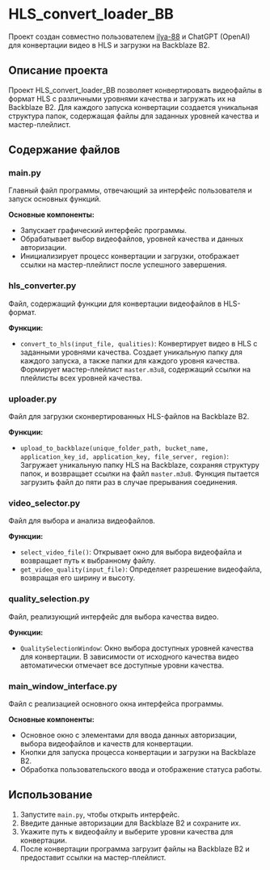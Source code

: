 # HLS_convert_loader_BB

Проект создан совместно пользователем [ilya-88](https://github.com/ilya-88) и ChatGPT (OpenAI) для конвертации видео в HLS и загрузки на Backblaze B2.

## Описание проекта
Проект HLS_convert_loader_BB позволяет конвертировать видеофайлы в формат HLS с различными уровнями качества и загружать их на Backblaze B2. Для каждого запуска конвертации создается уникальная структура папок, содержащая файлы для заданных уровней качества и мастер-плейлист.

## Содержание файлов

### main.py
Главный файл программы, отвечающий за интерфейс пользователя и запуск основных функций.

**Основные компоненты:**
- Запускает графический интерфейс программы.
- Обрабатывает выбор видеофайлов, уровней качества и данных авторизации.
- Инициализирует процесс конвертации и загрузки, отображает ссылки на мастер-плейлист после успешного завершения.



### hls_converter.py
Файл, содержащий функции для конвертации видеофайлов в HLS-формат.

**Функции:**
- `convert_to_hls(input_file, qualities)`: Конвертирует видео в HLS с заданными уровнями качества. Создает уникальную папку для каждого запуска, а также папки для каждого уровня качества. Формирует мастер-плейлист `master.m3u8`, содержащий ссылки на плейлисты всех уровней качества.

### uploader.py
Файл для загрузки сконвертированных HLS-файлов на Backblaze B2.

**Функции:**
- `upload_to_backblaze(unique_folder_path, bucket_name, application_key_id, application_key, file_server, region)`: Загружает уникальную папку HLS на Backblaze, сохраняя структуру папок, и возвращает ссылки на файл `master.m3u8`. Функция пытается загрузить файл до пяти раз в случае прерывания соединения.

### video_selector.py
Файл для выбора и анализа видеофайлов.

**Функции:**
- `select_video_file()`: Открывает окно для выбора видеофайла и возвращает путь к выбранному файлу.
- `get_video_quality(input_file)`: Определяет разрешение видеофайла, возвращая его ширину и высоту.

### quality_selection.py
Файл, реализующий интерфейс для выбора качества видео.

**Функции:**
- `QualitySelectionWindow`: Окно выбора доступных уровней качества для конвертации. В зависимости от исходного качества видео автоматически отмечает все доступные уровни качества.

### main_window_interface.py
Файл с реализацией основного окна интерфейса программы.

**Основные компоненты:**
- Основное окно с элементами для ввода данных авторизации, выбора видеофайлов и качеств для конвертации.
- Кнопки для запуска процесса конвертации и загрузки на Backblaze B2.
- Обработка пользовательского ввода и отображение статуса работы.


## Использование

1. Запустите `main.py`, чтобы открыть интерфейс.
2. Введите данные авторизации для Backblaze B2 и сохраните их.
3. Укажите путь к видеофайлу и выберите уровни качества для конвертации.
4. После конвертации программа загрузит файлы на Backblaze B2 и предоставит ссылки на мастер-плейлист.
